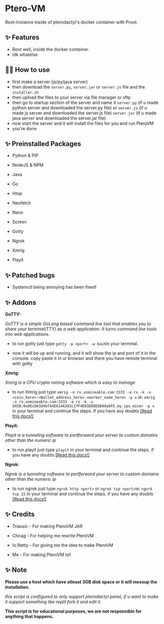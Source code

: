 # Ptero-VM

Root-Instance inside of pterodactyl's docker container with Proot.

## ✨ Features

- Root well, inside the docker container.
- idk whatelse

## 💁‍♀️ How to use

- first make a server (js/py/java server)
- then download the `server.py`, `server.jar` or `server.js` file and the `installer.sh`
- then upload the files to your server via file manager or sftp
- then go to startup section of the server and name it `server.py` (if u made python server and downloaded the server.py file) or `server.js` (if u made js server and downloaded the server.js file)  `server.jar` (if u made java server and downloaded the server.jar file)
- now start the server and it will install the files for you and run PteroVM
- you're done

## ✨ Preinstalled Packages

- Python & PIP

- NodeJS & NPM

- Java

- Go

- Htop

- Neofetch

- Nano

- Screen

- Gotty

- Ngrok

- Xmrig

- Playit

## ✨ Patched bugs

- Systemctl being annoying has been fixed!

## ✨ Addons

 __GoTTY:__
 
 _GoTTY is a simple GoLang based command line tool that enables you to share your terminal(TTY) as a web application. It turns command line tools into web applications._

- to run gotty just type `gotty -p <port> -w bash`in your terminal.

- now it will be up and running, and it will show the ip and port of it in the console. copy paste it in ur browser and there you have remote terminal with gotty

__Xmrig:__
 
 _Xmrig is a CPU crypto mining software which is easy to manage_

- to run Xmrig just type `xmrig -o rx.unmineable.com:3333 -a rx -k -u <coin_here>:<Wallet_address_here>.<worker_name_here> -p x` ie: `xmrig -o rx.unmineable.com:3333 -a rx -k -u SHIB:0xDEcDA3d4bfA4E614A383c17F4E01DD8E0DA9abFE.my_cpu_miner -p x`  in your terminal and continue the steps. if you have any doubts [[Read this docs!]](https://xmrig.com/docs/miner)

__Playit:__
 
 _Playit is a tunneling software to portforward your server  to custom domains other than the numeric ip_

- to run playit just type `playit` in your terminal and continue the steps. if you have any doubts [[Read this docs!]](https://playit.gg/support/run-on-linux/)

__Ngrok:__
 
 _Ngrok is a tunneling software to portforward your server  to custom domains other than the numeric ip_

- to run ngrok just type `ngrok http <port>` or `ngrok tcp <port>`ie: `ngork tcp 22`  in your terminal and continue the steps. if you have any doubts [[Read this docs!]](https://ngrok.com/docs)

## ✨ Credits

- Triassic - For making PteroVM JAR

- Chirag - For helping me rewrite PteroVM

- Io.Netty - For giving me the idea to make PteroVM

- Me - For making PteroVM lol!

## ✨ Note

**Please use a host which have atleast 3GB disk space or it will messup the installation.**

_this script is configured to only support pterodactyl panel, if u want to make it support something like replit fork it and edit it._

**This script is for educational purposes, we are not responsible for anything that happens.**
